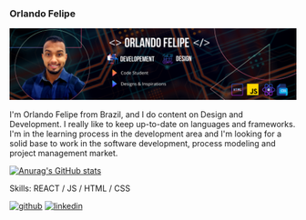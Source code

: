 ### Orlando Felipe
![](https://github.com/Rustuh/Rustuh/blob/main/Black%20Technology%20LinkedIn%20Banner.png)

I'm Orlando Felipe from Brazil, and I do content on Design and Development. I really like to keep up-to-date on languages ​​and frameworks. I'm in the learning process in the development area and I'm looking for a solid base to work in the software development, process modeling and project management market.

[![Anurag's GitHub stats](https://github-readme-stats.vercel.app/api?username=Rustuh)](https://github.com/anuraghazra/github-readme-stats)


Skills:  REACT / JS / HTML / CSS



[<img src='https://cdn.jsdelivr.net/npm/simple-icons@3.0.1/icons/github.svg' alt='github' height='40'>](https://github.com/https://github.com/Rustuh)  [<img src='https://cdn.jsdelivr.net/npm/simple-icons@3.0.1/icons/linkedin.svg' alt='linkedin' height='40'>](https://www.linkedin.com/in/https://www.linkedin.com/in/orlando-felipe-jesus-da-silva-26255621//)  



